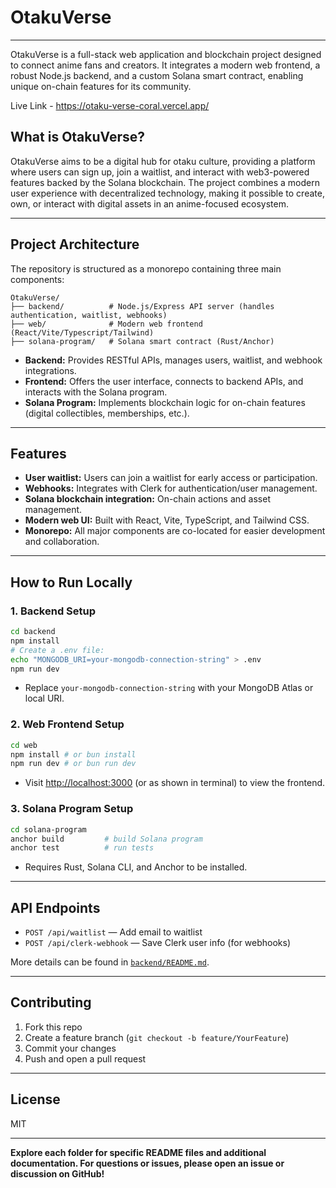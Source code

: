 # OtakuVerse 
---
OtakuVerse is a full-stack web application and blockchain project designed to connect anime fans and creators. It integrates a modern web frontend, a robust Node.js backend, and a custom Solana smart contract, enabling unique on-chain features for its community.

Live Link - https://otaku-verse-coral.vercel.app/

##  What is OtakuVerse?

OtakuVerse aims to be a digital hub for otaku culture, providing a platform where users can sign up, join a waitlist, and interact with web3-powered features backed by the Solana blockchain. The project combines a modern user experience with decentralized technology, making it possible to create, own, or interact with digital assets in an anime-focused ecosystem.

---

##  Project Architecture

The repository is structured as a monorepo containing three main components:

```
OtakuVerse/
├── backend/          # Node.js/Express API server (handles authentication, waitlist, webhooks)
├── web/              # Modern web frontend (React/Vite/Typescript/Tailwind)
├── solana-program/   # Solana smart contract (Rust/Anchor)
```

- **Backend:** Provides RESTful APIs, manages users, waitlist, and webhook integrations.
- **Frontend:** Offers the user interface, connects to backend APIs, and interacts with the Solana program.
- **Solana Program:** Implements blockchain logic for on-chain features (digital collectibles, memberships, etc.).

---

## Features

- **User waitlist:** Users can join a waitlist for early access or participation.
- **Webhooks:** Integrates with Clerk for authentication/user management.
- **Solana blockchain integration:** On-chain actions and asset management.
- **Modern web UI:** Built with React, Vite, TypeScript, and Tailwind CSS.
- **Monorepo:** All major components are co-located for easier development and collaboration.

---

## How to Run Locally

### 1. Backend Setup

```bash
cd backend
npm install
# Create a .env file:
echo "MONGODB_URI=your-mongodb-connection-string" > .env
npm run dev
```
- Replace `your-mongodb-connection-string` with your MongoDB Atlas or local URI.

### 2. Web Frontend Setup

```bash
cd web
npm install # or bun install
npm run dev # or bun run dev
```
- Visit [http://localhost:3000](http://localhost:3000) (or as shown in terminal) to view the frontend.

### 3. Solana Program Setup

```bash
cd solana-program
anchor build         # build Solana program
anchor test          # run tests
```
- Requires Rust, Solana CLI, and Anchor to be installed.

---

## API Endpoints

- `POST /api/waitlist` — Add email to waitlist
- `POST /api/clerk-webhook` — Save Clerk user info (for webhooks)

More details can be found in [`backend/README.md`](./backend/README.md).

---

## Contributing

1. Fork this repo
2. Create a feature branch (`git checkout -b feature/YourFeature`)
3. Commit your changes
4. Push and open a pull request

---

## License

MIT

---

**Explore each folder for specific README files and additional documentation. For questions or issues, please open an issue or discussion on GitHub!**
